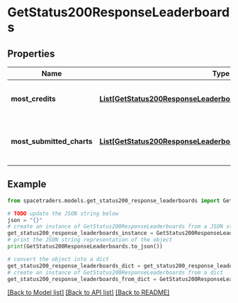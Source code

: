 # GetStatus200ResponseLeaderboards


## Properties

Name | Type | Description | Notes
------------ | ------------- | ------------- | -------------
**most_credits** | [**List[GetStatus200ResponseLeaderboardsMostCreditsInner]**](GetStatus200ResponseLeaderboardsMostCreditsInner.md) | Top agents with the most credits. | 
**most_submitted_charts** | [**List[GetStatus200ResponseLeaderboardsMostSubmittedChartsInner]**](GetStatus200ResponseLeaderboardsMostSubmittedChartsInner.md) | Top agents with the most charted submitted. | 

## Example

```python
from spacetraders.models.get_status200_response_leaderboards import GetStatus200ResponseLeaderboards

# TODO update the JSON string below
json = "{}"
# create an instance of GetStatus200ResponseLeaderboards from a JSON string
get_status200_response_leaderboards_instance = GetStatus200ResponseLeaderboards.from_json(json)
# print the JSON string representation of the object
print(GetStatus200ResponseLeaderboards.to_json())

# convert the object into a dict
get_status200_response_leaderboards_dict = get_status200_response_leaderboards_instance.to_dict()
# create an instance of GetStatus200ResponseLeaderboards from a dict
get_status200_response_leaderboards_from_dict = GetStatus200ResponseLeaderboards.from_dict(get_status200_response_leaderboards_dict)
```
[[Back to Model list]](../README.md#documentation-for-models) [[Back to API list]](../README.md#documentation-for-api-endpoints) [[Back to README]](../README.md)


